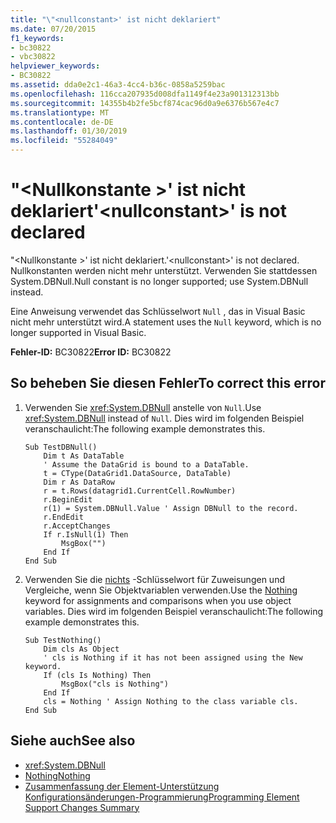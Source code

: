 ```yaml
---
title: "\"<nullconstant>' ist nicht deklariert"
ms.date: 07/20/2015
f1_keywords:
- bc30822
- vbc30822
helpviewer_keywords:
- BC30822
ms.assetid: dda0e2c1-46a3-4cc4-b36c-0858a5259bac
ms.openlocfilehash: 116cca207935d008dfa1149f4e23a901312313bb
ms.sourcegitcommit: 14355b4b2fe5bcf874cac96d0a9e6376b567e4c7
ms.translationtype: MT
ms.contentlocale: de-DE
ms.lasthandoff: 01/30/2019
ms.locfileid: "55284049"
---
```

# <a name="nullconstant-is-not-declared"></a><span data-ttu-id="e8694-102">"\<Nullkonstante >' ist nicht deklariert</span><span class="sxs-lookup"><span data-stu-id="e8694-102">'\<nullconstant>' is not declared</span></span>
<span data-ttu-id="e8694-103">"\<Nullkonstante >' ist nicht deklariert.</span><span class="sxs-lookup"><span data-stu-id="e8694-103">'\<nullconstant>' is not declared.</span></span> <span data-ttu-id="e8694-104">Nullkonstanten werden nicht mehr unterstützt. Verwenden Sie stattdessen System.DBNull.</span><span class="sxs-lookup"><span data-stu-id="e8694-104">Null constant is no longer supported; use System.DBNull instead.</span></span>  
  
 <span data-ttu-id="e8694-105">Eine Anweisung verwendet das Schlüsselwort `Null` , das in Visual Basic nicht mehr unterstützt wird.</span><span class="sxs-lookup"><span data-stu-id="e8694-105">A statement uses the `Null` keyword, which is no longer supported in Visual Basic.</span></span>  
  
 <span data-ttu-id="e8694-106">**Fehler-ID:** BC30822</span><span class="sxs-lookup"><span data-stu-id="e8694-106">**Error ID:** BC30822</span></span>  
  
## <a name="to-correct-this-error"></a><span data-ttu-id="e8694-107">So beheben Sie diesen Fehler</span><span class="sxs-lookup"><span data-stu-id="e8694-107">To correct this error</span></span>  
  
1.  <span data-ttu-id="e8694-108">Verwenden Sie <xref:System.DBNull> anstelle von `Null`.</span><span class="sxs-lookup"><span data-stu-id="e8694-108">Use <xref:System.DBNull> instead of `Null`.</span></span> <span data-ttu-id="e8694-109">Dies wird im folgenden Beispiel veranschaulicht:</span><span class="sxs-lookup"><span data-stu-id="e8694-109">The following example demonstrates this.</span></span>  
  
    ```  
    Sub TestDBNull()  
        Dim t As DataTable  
        ' Assume the DataGrid is bound to a DataTable.  
        t = CType(DataGrid1.DataSource, DataTable)  
        Dim r As DataRow  
        r = t.Rows(datagrid1.CurrentCell.RowNumber)  
        r.BeginEdit  
        r(1) = System.DBNull.Value ' Assign DBNull to the record.  
        r.EndEdit  
        r.AcceptChanges  
        If r.IsNull(1) Then  
            MsgBox("")  
        End If  
    End Sub  
    ```  
  
2.  <span data-ttu-id="e8694-110">Verwenden Sie die [nichts](../../visual-basic/language-reference/nothing.md) -Schlüsselwort für Zuweisungen und Vergleiche, wenn Sie Objektvariablen verwenden.</span><span class="sxs-lookup"><span data-stu-id="e8694-110">Use the [Nothing](../../visual-basic/language-reference/nothing.md) keyword for assignments and comparisons when you use object variables.</span></span> <span data-ttu-id="e8694-111">Dies wird im folgenden Beispiel veranschaulicht:</span><span class="sxs-lookup"><span data-stu-id="e8694-111">The following example demonstrates this.</span></span>  
  
    ```  
    Sub TestNothing()  
        Dim cls As Object  
        ' cls is Nothing if it has not been assigned using the New keyword.  
        If (cls Is Nothing) Then  
            MsgBox("cls is Nothing")  
        End If  
        cls = Nothing ' Assign Nothing to the class variable cls.  
    End Sub  
    ```  
  
## <a name="see-also"></a><span data-ttu-id="e8694-112">Siehe auch</span><span class="sxs-lookup"><span data-stu-id="e8694-112">See also</span></span>
- <xref:System.DBNull>
- [<span data-ttu-id="e8694-113">Nothing</span><span class="sxs-lookup"><span data-stu-id="e8694-113">Nothing</span></span>](../../visual-basic/language-reference/nothing.md)
- [<span data-ttu-id="e8694-114">Zusammenfassung der Element-Unterstützung Konfigurationsänderungen-Programmierung</span><span class="sxs-lookup"><span data-stu-id="e8694-114">Programming Element Support Changes Summary</span></span>](https://msdn.microsoft.com/library/0483590a-6309-449c-a2fa-effa26a03b95)
